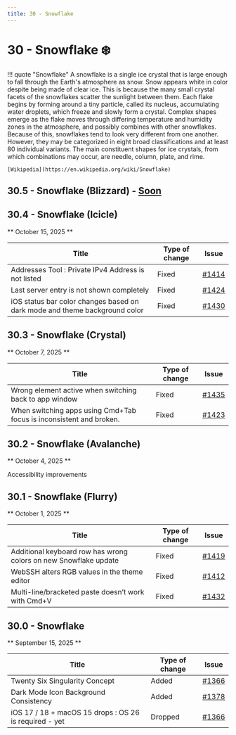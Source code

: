 ```yaml
---
title: 30 - Snowflake
---
```

# 30 - Snowflake :snowflake:
!!! quote "Snowflake"
    A snowflake is a single ice crystal that is large enough to fall through the Earth's atmosphere as snow. Snow appears white in color despite being made of clear ice. This is because the many small crystal facets of the snowflakes scatter the sunlight between them. Each flake begins by forming around a tiny particle, called its nucleus, accumulating water droplets, which freeze and slowly form a crystal. Complex shapes emerge as the flake moves through differing temperature and humidity zones in the atmosphere, and possibly combines with other snowflakes. Because of this, snowflakes tend to look very different from one another. However, they may be categorized in eight broad classifications and at least 80 individual variants. The main constituent shapes for ice crystals, from which combinations may occur, are needle, column, plate, and rime.

    [Wikipedia](https://en.wikipedia.org/wiki/Snowflake)

## 30.5 - Snowflake (Blizzard) - [Soon](https://webssh.net/documentation/becoming-external-tester/)

## 30.4 - Snowflake (Icicle)
** October 15, 2025 **

| Title | Type of change | Issue |
| --- | --- | --- |
| Addresses Tool : Private IPv4 Address is not listed | Fixed | [#1414](https://github.com/isontheline/pro.webssh.net/issues/1414) |
| Last server entry is not shown completely | Fixed | [#1424](https://github.com/isontheline/pro.webssh.net/issues/1424) |
| iOS status bar color changes based on dark mode and theme background color | Fixed | [#1430](https://github.com/isontheline/pro.webssh.net/issues/1430) |

## 30.3 - Snowflake (Crystal)
** October 7, 2025 **

| Title | Type of change | Issue |
| --- | --- | --- |
| Wrong element active when switching back to app window | Fixed | [#1435](https://github.com/isontheline/pro.webssh.net/issues/1435) |
| When switching apps using Cmd+Tab focus is inconsistent and broken. | Fixed | [#1423](https://github.com/isontheline/pro.webssh.net/issues/1423) |

## 30.2 - Snowflake (Avalanche)
** October 4, 2025 **

Accessibility improvements

## 30.1 - Snowflake (Flurry)
** October 1, 2025 **

| Title | Type of change | Issue |
| --- | --- | --- |
| Additional keyboard row has wrong colors on new Snowflake update | Fixed | [#1419](https://github.com/isontheline/pro.webssh.net/issues/1419) |
| WebSSH alters RGB values in the theme editor | Fixed | [#1412](https://github.com/isontheline/pro.webssh.net/issues/1412) |
| Multi-line/bracketed paste doesn’t work with Cmd+V | Fixed | [#1432](https://github.com/isontheline/pro.webssh.net/issues/1432) |

## 30.0 - Snowflake
** September 15, 2025 **

| Title | Type of change | Issue |
| --- | --- | --- |
| Twenty Six Singularity Concept | Added | [#1366](https://github.com/isontheline/pro.webssh.net/issues/1366) |
| Dark Mode Icon Background Consistency | Added | [#1378](https://github.com/isontheline/pro.webssh.net/issues/1378) |
| iOS 17 / 18 + macOS 15 drops : OS 26 is required - yet | Dropped | [#1366](https://github.com/isontheline/pro.webssh.net/issues/1366) |

